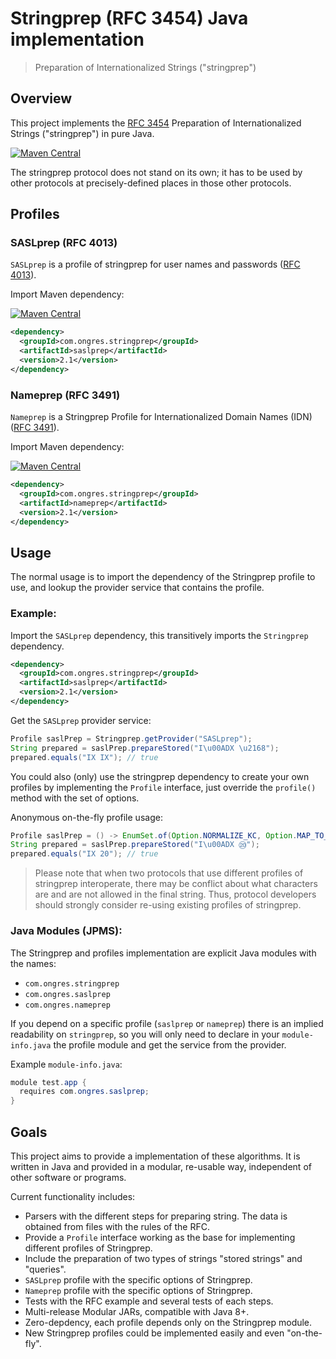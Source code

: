 # Stringprep (RFC 3454) Java implementation

> Preparation of Internationalized Strings ("stringprep")

## Overview

This project implements the [RFC 3454](https://tools.ietf.org/html/rfc3454) Preparation of Internationalized Strings ("stringprep") in pure Java.

[![Maven Central](https://img.shields.io/badge/maven--central-stringprep-informational?style=for-the-badge&logo=apache-maven&logoColor=red)](https://maven-badges.herokuapp.com/maven-central/com.ongres.stringprep/stringprep)

The stringprep protocol does not stand on its own; it has to be used by other protocols at precisely-defined places in those other protocols.

## Profiles

### SASLprep (RFC 4013)

`SASLprep` is a profile of stringprep for user names and passwords ([RFC 4013](https://tools.ietf.org/html/rfc4013)).

Import Maven dependency:

[![Maven Central](https://img.shields.io/badge/maven--central-saslprep-informational?style=for-the-badge&logo=apache-maven&logoColor=red)](https://maven-badges.herokuapp.com/maven-central/com.ongres.stringprep/saslprep)

```xml
<dependency>
  <groupId>com.ongres.stringprep</groupId>
  <artifactId>saslprep</artifactId>
  <version>2.1</version>
</dependency>
```

### Nameprep (RFC 3491)

`Nameprep` is a Stringprep Profile for Internationalized Domain Names (IDN) ([RFC 3491](https://tools.ietf.org/html/rfc3491)).

Import Maven dependency:

[![Maven Central](https://img.shields.io/badge/maven--central-nameprep-informational?style=for-the-badge&logo=apache-maven&logoColor=red)](https://maven-badges.herokuapp.com/maven-central/com.ongres.stringprep/nameprep)

```xml
<dependency>
  <groupId>com.ongres.stringprep</groupId>
  <artifactId>nameprep</artifactId>
  <version>2.1</version>
</dependency>
```

## Usage

The normal usage is to import the dependency of the Stringprep profile to use, and lookup the provider service that contains the profile.

### Example:
Import the `SASLprep` dependency, this transitively imports the `Stringprep` dependency.
```xml
<dependency>
  <groupId>com.ongres.stringprep</groupId>
  <artifactId>saslprep</artifactId>
  <version>2.1</version>
</dependency>
```

Get the `SASLprep` provider service:
```java
Profile saslPrep = Stringprep.getProvider("SASLprep");
String prepared = saslPrep.prepareStored("I\u00ADX \u2168");
prepared.equals("IX IX"); // true
```

You could also (only) use the stringprep dependency to create your own profiles by implementing the `Profile` interface, just override the `profile()` method with the set of options.

Anonymous on-the-fly profile usage:
```java
Profile saslPrep = () -> EnumSet.of(Option.NORMALIZE_KC, Option.MAP_TO_NOTHING);
String prepared = saslPrep.prepareStored("I\u00ADX ⑳");
prepared.equals("IX 20"); // true
```

> Please note that when two protocols that use different profiles of stringprep interoperate, there may be conflict about what characters are and are not allowed in the final string.  Thus, protocol developers should strongly consider re-using existing profiles of stringprep.

### Java Modules (JPMS):
The Stringprep and profiles implementation are explicit Java modules with the names:

* `com.ongres.stringprep`
* `com.ongres.saslprep`
* `com.ongres.nameprep`

If you depend on a specific profile (`saslprep` or `nameprep`) there is an implied readability on `stringprep`, so you will only need to declare in your `module-info.java` the profile module and get the service from the provider.

Example `module-info.java`:
```java
module test.app {
  requires com.ongres.saslprep;
}
```

## Goals

This project aims to provide a implementation of these algorithms.
It is written in Java and provided in a modular, re-usable way, independent of other software or programs.

Current functionality includes:

* Parsers with the different steps for preparing string. The data is obtained from files with the rules of the RFC.
* Provide a `Profile` interface working as the base for implementing different profiles of Stringprep.
* Include the preparation of two types of strings "stored strings" and "queries".
* `SASLprep` profile with the specific options of Stringprep.
* `Nameprep` profile with the specific options of Stringprep.
* Tests with the RFC example and several tests of each steps.
* Multi-release Modular JARs, compatible with Java 8+.
* Zero-depdency, each profile depends only on the Stringprep module.
* New Stringprep profiles could be implemented easily and even "on-the-fly".
